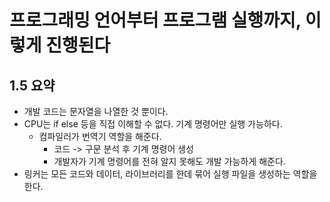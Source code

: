 # 프로그래밍 언어부터 프로그램 실행까지, 이렇게 진행된다

## 1.5 요약
- 개발 코드는 문자열을 나열한 것 뿐이다.
- CPU는 if else 등을 직접 이해할 수 없다. 기계 명령어만 실행 가능하다.
  - 컴파일러가 번역기 역할을 해준다.
    - 코드 -> 구문 분석 후 기계 명령어 생성
    - 개발자가 기계 명령어를 전혀 알지 못해도 개발 가능하게 해준다.
- 링커는 모든 코드와 데이터, 라이브러리를 한데 묶어 실행 파일을 생성하는 역할을 한다.